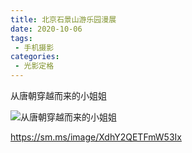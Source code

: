 ```yaml
---
title: 北京石景山游乐园漫展
date: 2020-10-06
tags:
 - 手机摄影
categories:
 - 光影定格
---
```


从唐朝穿越而来的小姐姐

![从唐朝穿越而来的小姐姐](https://i.loli.net/2020/10/25/XdhY2QETFmW53Ix.jpg)

https://sm.ms/image/XdhY2QETFmW53Ix
